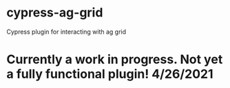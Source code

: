 # cypress-ag-grid
Cypress plugin for interacting with ag grid

# Currently a work in progress. Not yet a fully functional plugin! 4/26/2021
